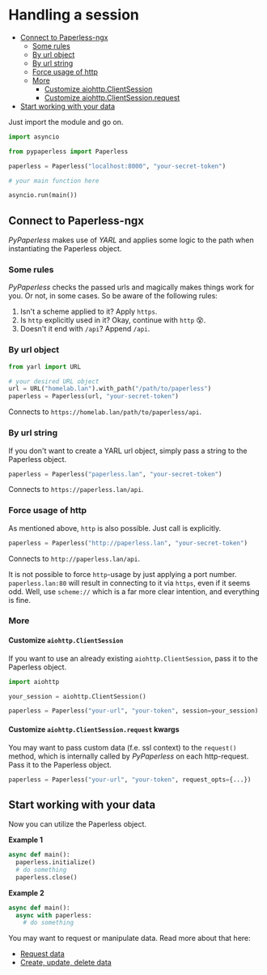 # Handling a session

- [Connect to Paperless-ngx](#connect-to-paperless-ngx)
  - [Some rules](#some-rules)
  - [By url object](#by-url-object)
  - [By url string](#by-url-string)
  - [Force usage of http](#force-usage-of-http)
  - [More](#more)
    - [Customize aiohttp.ClientSession](#customize-aiohttpclientsession)
    - [Customize aiohttp.ClientSession.request](#customize-aiohttpclientsessionrequest-kwargs)
- [Start working with your data](#start-working-with-your-data)

Just import the module and go on.

```python
import asyncio

from pypaperless import Paperless

paperless = Paperless("localhost:8000", "your-secret-token")

# your main function here

asyncio.run(main())
```

## Connect to Paperless-ngx

*PyPaperless* makes use of *YARL* and applies some logic to the path when instantiating the Paperless object.

### Some rules

*PyPaperless* checks the passed urls and magically makes things work for you. Or not, in some cases. So be aware of the following rules:

1. Isn't a scheme applied to it? Apply `https`.
2. Is `http` explicitly used in it? Okay, continue with `http` :dizzy_face:.
3. Doesn't it end with `/api`? Append `/api`.

### By url object

```python
from yarl import URL

# your desired URL object
url = URL("homelab.lan").with_path("/path/to/paperless")
paperless = Paperless(url, "your-secret-token")
```

Connects to `https://homelab.lan/path/to/paperless/api`.

### By url string

If you don't want to create a YARL url object, simply pass a string to the Paperless object.

```python
paperless = Paperless("paperless.lan", "your-secret-token")
```

Connects to `https://paperless.lan/api`.

### Force usage of http

As mentioned above, `http` is also possible. Just call is explicitly.

```python
paperless = Paperless("http://paperless.lan", "your-secret-token")
```

Connects to `http://paperless.lan/api`.

It is not possible to force `http`-usage by just applying a port number. `paperless.lan:80` will result in connecting to it via `https`, even if it seems odd. Well, use `scheme://` which is a far more clear intention, and everything is fine.

### More

#### Customize `aiohttp.ClientSession`

If you want to use an already existing `aiohttp.ClientSession`, pass it to the Paperless object.

```python
import aiohttp

your_session = aiohttp.ClientSession()

paperless = Paperless("your-url", "your-token", session=your_session)
```

#### Customize `aiohttp.ClientSession.request` kwargs

You may want to pass custom data (f.e. ssl context) to the `request()` method, which is internally called by *PyPaperless* on each http-request. Pass it to the Paperless object.

```python
paperless = Paperless("your-url", "your-token", request_opts={...})
```

## Start working with your data

Now you can utilize the Paperless object.

**Example 1**

```python
async def main():
  paperless.initialize()
  # do something
  paperless.close()
```

**Example 2**

```python
async def main():
  async with paperless:
    # do something
```

You may want to request or manipulate data. Read more about that here:

* [Request data](REQUEST.md)
* [Create, update, delete data](CRUD.md)
